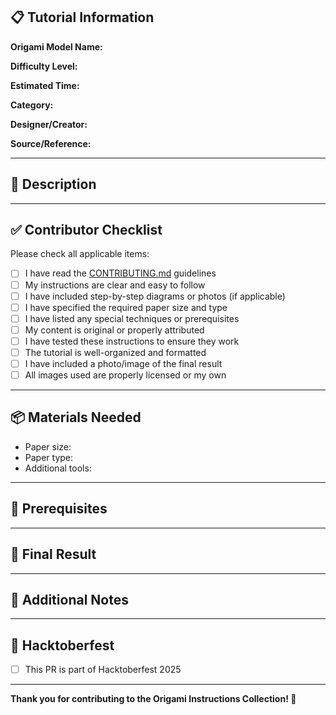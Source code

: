 ## 📋 Tutorial Information

**Origami Model Name:**
<!-- Provide the name of the origami model -->

**Difficulty Level:**
<!-- Choose one: Beginner / Intermediate / Advanced / Expert -->

**Estimated Time:**
<!-- How long does it take to complete this model? -->

**Category:**
<!-- e.g., Animals, Flowers, Geometric, Modular, Traditional, etc. -->

**Designer/Creator:**
<!-- Who designed this origami model? If traditional, write "Traditional" -->

**Source/Reference:**
<!-- Where did you find this tutorial? Provide links if available -->

---

## 📝 Description

<!-- Provide a brief description of the origami model and what makes it special -->

---

## ✅ Contributor Checklist

Please check all applicable items:

- [ ] I have read the [CONTRIBUTING.md](../CONTRIBUTING.md) guidelines
- [ ] My instructions are clear and easy to follow
- [ ] I have included step-by-step diagrams or photos (if applicable)
- [ ] I have specified the required paper size and type
- [ ] I have listed any special techniques or prerequisites
- [ ] My content is original or properly attributed
- [ ] I have tested these instructions to ensure they work
- [ ] The tutorial is well-organized and formatted
- [ ] I have included a photo/image of the final result
- [ ] All images used are properly licensed or my own

---

## 📦 Materials Needed

<!-- List the materials required for this tutorial -->
- Paper size:
- Paper type:
- Additional tools:

---

## 🎯 Prerequisites

<!-- List any skills, folds, or techniques the reader should know before attempting this model -->

---

## 📸 Final Result

<!-- If possible, include a photo or image of what the completed origami should look like -->

---

## 📌 Additional Notes

<!-- Any additional information, tips, or notes for users trying this tutorial -->

---

## 🎃 Hacktoberfest

<!-- If this PR is for Hacktoberfest, please indicate that here -->
- [ ] This PR is part of Hacktoberfest 2025

---

**Thank you for contributing to the Origami Instructions Collection! 🎨**
